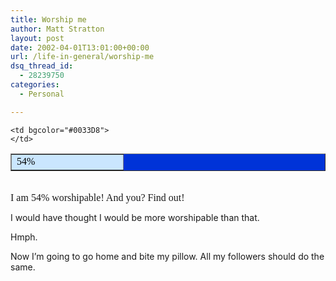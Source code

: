 ```yaml
---
title: Worship me
author: Matt Stratton
layout: post
date: 2002-04-01T13:01:00+00:00
url: /life-in-general/worship-me
dsq_thread_id:
  - 28239750
categories:
  - Personal

---
```

<table bgcolor="#0033D8" width="300" border="1" cellspacing="0" cellpadding="0">
  <tr>
    <td bgcolor="#CAE6FE" width="162">
      <font color="black" face="Arial Narrow" size="3">54%</font>
    </td>
    
    <td bgcolor="#0033D8">
    </td>
  </tr>
</table>

<font face="Arial Narrow" size="3"><br /> I am 54% worshipable! And you? Find out!<br /> </font>

I would have thought I would be more worshipable than that.

Hmph.

Now I&#8217;m going to go home and bite my pillow. All my followers should do the same.